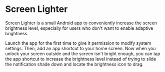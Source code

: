 # Screen Lighter

Screen Lighter is a small Android app to conveniently increase the screen
brightness level, especially for users who don't want to enable adaptive
brightness.

Launch the app for the first time to give it permission to modify system
settings. Then, add an app shortcut to your home screen. Now when you unlock
your screen outside and the screen isn't bright enough, you can tap the app
shortcut to increase the brightness level instead of trying to slide the
notification shade down and locate the brightness icon to drag.
